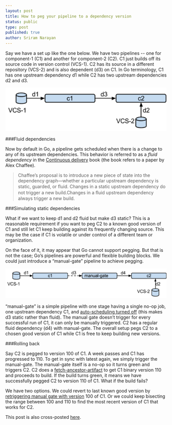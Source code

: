 ```yaml
---
layout: post
title: How to peg your pipeline to a dependency version
status: public
type: post
published: true
author: Sriram Narayan
---
```


Say we have a set up like the one below. We have two pipelines -- one for component-1 (C1) and another for component-2 (C2). C1 just builds off its source code in version control (VCS-1). C2 has its source in a different repository (VCS-2) and is also dependent (d3) on C1. In Go terminology, C1 has one upstream dependency d1 while C2 has two upstream dependencies d2 and d3.

![](/images/blog/sriram-peg1_0.png)


###Fluid dependencies

Now by default in Go, a pipeline gets scheduled when there is a change to any of its upstream dependencies. This behavior is referred to as a *fluid dependency* in the [Continuous delivery](http://continuousdelivery.com/) book (the book refers to a paper by Alex Chaffee).

>Chaffee’s proposal is to introduce a new piece of state into the dependency graph—whether a particular upstream dependency is static, guarded, or ﬂuid. Changes in a static upstream dependency do not trigger a new build.Changes in a ﬂuid upstream dependency always trigger a new build.


###Simulating static dependencies

What if we want to keep d1 and d2 fluid but make d3 static? This is a reasonable requirement if you want to peg C2 to a known good version of C1 and still let C1 keep building against its frequently changing source. This may be the case if C1 is volatile or under control of a different team or organization.

On the face of it, it may appear that Go cannot support pegging. But that is not the case; Go’s pipelines are powerful and flexible building blocks. We could just introduce a “manual-gate” pipeline to achieve pegging.

![](/images/blog/sriram-peg2.png)


“manual-gate” is a simple pipeline with one stage having a single no-op job, one upstream dependency C1, and [auto-scheduling turned off](http://www.go.cd/documentation/user/current/configuration/configuration_reference.html#approval) (this makes d3 static rather than fluid). The manual gate doesn’t trigger for every successful run of C1, it can only be manually triggered. C2 has a regular fluid dependency (d4) with manual-gate. The overall setup pegs C2 to a chosen good version of C1 while C1 is free to keep building new versions.


###Rolling back

Say C2 is pegged to version 100 of C1. A week passes and C1 has progressed to 110. To get in sync with latest again, we simply trigger the manual-gate. The manual-gate itself is a no-op so it turns green and triggers C2. C2 does a [fetch-ancestor-artifact](http://www.go.cd/documentation/user/current/configuration/managing_dependencies.html#fetching-artifacts-from-an-upstream-pipeline) to get C1 binary version 110 and proceeds to build. If the build turns green, it means we have successfully pegged C2 to version 110 of C1. What if the build fails?

We have two options. We could revert to last known good version by [retriggering manual gate with version](http://www.go.cd/documentation/user/current/advanced_usage/trigger_with_options.html) 100 of C1. Or we could keep bisecting the range between 100 and 110 to find the most recent version of C1 that works for C2.


<div class="highlight">This post is also cross-posted <a href="http://www.thoughtworks.com/insights/blog/how-peg-your-pipeline-dependency-version">here</a>.</div>

